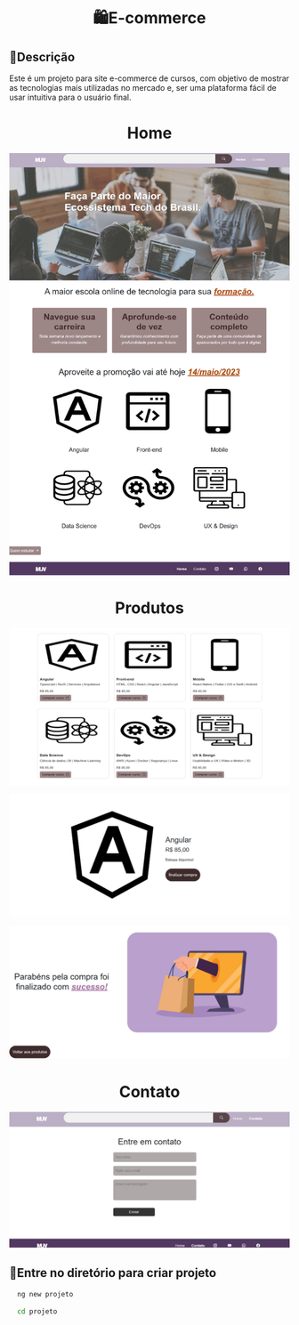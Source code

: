  <h1 align="center"> 🛍️E-commerce
 </h1>


## 📝Descrição
Este é um projeto para site e-commerce de cursos, com objetivo de mostrar as tecnologias mais utilizadas no mercado e, ser uma plataforma fácil de usar intuitiva para o usuário final.

 <h1 align="center"> Home
 </h1>

![imagem](imagem.png)

 <h1 align="center"> Produtos
 </h1>

![imagem](produto.png)

![imagem](card.png)

![imagem](compra.png)

<h1 align="center"> Contato
 </h1>

![imagem](contato.png)

## <h2>🔄Entre no diretório para criar projeto</h2>


```bash
  ng new projeto
```

```bash
  cd projeto
```
